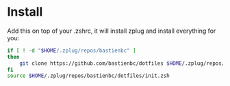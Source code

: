 # Install

Add this on top of your .zshrc, it will install zplug and install everything for you:

```sh
if [ ! -d "$HOME/.zplug/repos/bastienbc" ]
then
	git clone https://github.com/bastienbc/dotfiles $HOME/.zplug/repos/bastienbc/dotfiles
fi
source $HOME/.zplug/repos/bastienbc/dotfiles/init.zsh
```
